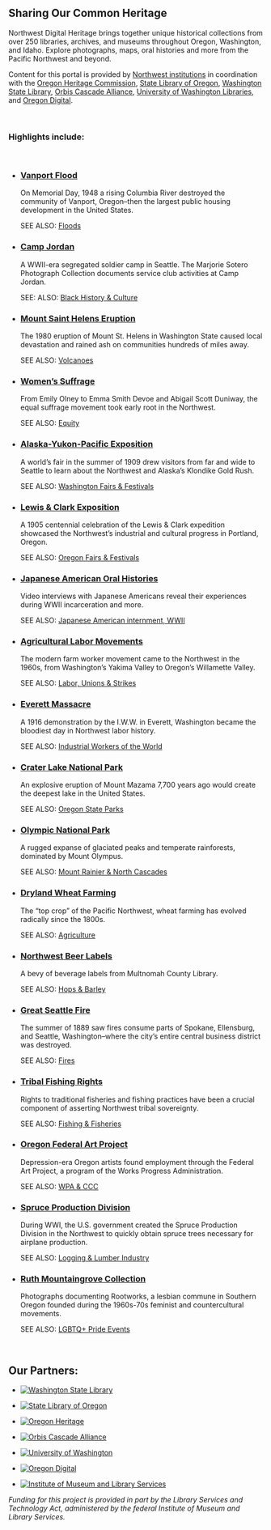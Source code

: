## Sharing Our Common Heritage

Northwest Digital Heritage brings together unique historical collections from over 250 libraries, archives, and museums throughout Oregon, Washington, and Idaho. Explore photographs, maps, oral histories and more from the Pacific Northwest and beyond.

Content for this portal is provided by [Northwest institutions](/browse-by-partner) in coordination with the [Oregon Heritage Commission](https://www.oregon.gov/oprd/oh/pages/default.aspx), [State Library of Oregon](https://www.oregon.gov/library/Pages/default.aspx), [Washington State Library](https://www.sos.wa.gov/library/), [Orbis Cascade Alliance](https://www.orbiscascade.org/), [University of Washington Libraries](https://www.lib.washington.edu), and [Oregon Digital](https://oregondigital.org/catalog?).

<br>

### Highlights include:

<br>

- ### [Vanport Flood](/search?q=vanport+flood)

  On Memorial Day, 1948 a rising Columbia River destroyed the community of Vanport, Oregon–then the largest public housing development in the United States.

  SEE ALSO: [Floods](/search?q=flood*)

- ### [Camp Jordan](</search?q=%22Camp+George+Jordan+(Seattle%2C+Wash.)%22+OR+%22Camp+Jordan%22>)

  A WWII-era segregated soldier camp in Seattle. The Marjorie Sotero Photograph Collection documents service club activities at Camp Jordan.

  SEE: ALSO: [Black History & Culture](/search?q=black+AND+culture+OR+African+AND+American*)

- ### [Mount Saint Helens Eruption](/search?q=helens+AND+eruption&sort_by=created&sort_order=desc)

  The 1980 eruption of Mount St. Helens in Washington State caused local devastation and rained ash on communities hundreds of miles away.

  SEE ALSO: [Volcanoes](/search?q=volcan*)

- ### [Women’s Suffrage](/search?q=women*+AND+suffrag*)

  From Emily Olney to Emma Smith Devoe and Abigail Scott Duniway, the equal suffrage movement took early root in the Northwest.

  SEE ALSO: [Equity](/search?q=equity)

- ### [Alaska-Yukon-Pacific Exposition](/search?q=%22alaska-yukon-pacific%22+OR+AYPE+OR+%22alaska%20yukon%20pacific%22)

  A world’s fair in the summer of 1909 drew visitors from far and wide to Seattle to learn about the Northwest and Alaska’s Klondike Gold Rush.

  SEE ALSO: [Washington Fairs & Festivals](/search?q=fair*+OR+festival+AND+washington)

- ### [Lewis & Clark Exposition](/search?q=%22lewis+and+clark+exposition%22)

  A 1905 centennial celebration of the Lewis & Clark expedition showcased the Northwest’s industrial and cultural progress in Portland, Oregon.

  SEE ALSO: [Oregon Fairs & Festivals](/search?q=fair*+OR+festival+AND+Oregon)

- ### [Japanese American Oral Histories](/search?type="moving+image"&provider="Densho")

  Video interviews with Japanese Americans reveal their experiences during WWII incarceration and more.

  SEE ALSO: [Japanese American internment, WWII](/search?q=japan*+AND+internment+OR+incarceration)

- ### [Agricultural Labor Movements](/search?q=%22valley+migrant+league%22+OR+%22farm+labor%22+OR+%22agricultural+labor%22)

  The modern farm worker movement came to the Northwest in the 1960s, from Washington’s Yakima Valley to Oregon’s Willamette Valley.

  SEE ALSO: [Labor, Unions & Strikes](/search?q=labor+AND+union+OR+strike+OR+movement)

- ### [Everett Massacre](/search?q=everett+massacre)

  A 1916 demonstration by the I.W.W. in Everett, Washington became the bloodiest day in Northwest labor history.

  SEE ALSO: [Industrial Workers of the World](/search?q=I.W.W.+OR+IWW+OR+%22Industrial+Workers+of+the+World%22&sort_by=created&sort_order=desc)

- ### [Crater Lake National Park](/search?q=crater+lake)

  An explosive eruption of Mount Mazama 7,700 years ago would create the deepest lake in the United States.

  SEE ALSO: [Oregon State Parks](/search?q=%22state+park*%22+Oregon)

- ### [Olympic National Park](/search?q=olympic+national+park)

  A rugged expanse of glaciated peaks and temperate rainforests, dominated by Mount Olympus.

  SEE ALSO: [Mount Rainier & North Cascades](/search?q=%22national+park%22+AND+%22north+cascades%22+OR+%22mount+rainier%22)

- ### [Dryland Wheat Farming](/search?q=wheat)

  The “top crop” of the Pacific Northwest, wheat farming has evolved radically since the 1800s.

  SEE ALSO: [Agriculture](/search?q=agricultur*)

- ### [Northwest Beer Labels](/search?q=beer+labels)

  A bevy of beverage labels from Multnomah County Library.

  SEE ALSO: [Hops & Barley](/search?q=hop+OR+barley)

- ### [Great Seattle Fire](/search?q=%22great+fire%22+AND+seattle)

  The summer of 1889 saw fires consume parts of Spokane, Ellensburg, and Seattle, Washington–where the city’s entire central business district was destroyed.

  SEE ALSO: [Fires](/search?q=fires)

- ### [Tribal Fishing Rights](/search?q=boldt%20OR%20sovereignty%20OR%20tribe%20OR%20tribal%20OR%20indigenous%20OR%20indian%20AND%20fishing)

  Rights to traditional fisheries and fishing practices have been a crucial component of asserting Northwest tribal sovereignty.

  SEE ALSO: [Fishing & Fisheries](/search?q=fishing+OR+fishery+OR+fisheries+OR+salmon)

- ### [Oregon Federal Art Project](/search?q=%22oregon+art+project%22)

  Depression-era Oregon artists found employment through the Federal Art Project, a program of the Works Progress Administration.

  SEE ALSO: [WPA & CCC](/search?q=WPA+OR+%22Works+Progress+Administration%22+OR+CCC+OR+C.C.C.+OR+%22Civilian+Conservation+Corps%22+OR+%22oregon+art+project%22)

- ### [Spruce Production Division](/search?q=spruce+division)

  During WWI, the U.S. government created the Spruce Production Division in the Northwest to quickly obtain spruce trees necessary for airplane production.

  SEE ALSO: [Logging & Lumber Industry](/search?q=logg*+OR+"lumber")

- ### [Ruth Mountaingrove Collection](/search?q=ruth+mountaingrove)

  Photographs documenting Rootworks, a lesbian commune in Southern Oregon founded during the 1960s-70s feminist and countercultural movements.

  SEE ALSO: [LGBTQ+ Pride Events](/search?q="pride+parade"+OR+"pride+march"+OR+"pride+event"+OR+"pride+center"+OR+"gay+rights"+OR+lesb*)

<br>

## Our Partners:

- [![Washington State Library](/static/local/nwdh/washington-state.png)](https://www.sos.wa.gov/library/)

- [![State Library of Oregon](/static/local/nwdh/state-library.jpg)](https://www.oregon.gov/library/Pages/default.aspx)

- [![Oregon Heritage](/static/local/nwdh/oregon-heritage.png)](https://www.oregon.gov/oprd/OH/Pages/default.aspx)

- [![Orbis Cascade Alliance](/static/local/nwdh/alliance.png)](https://www.orbiscascade.org/)

- [![University of Washington](/static/local/nwdh/uwashington.png)](https://www.washington.edu/)

- [![Oregon Digital](/static/local/nwdh/oregon-digital.png)](https://oregondigital.org/)

- [![Institute of Museum and Library Services](/static/local/nwdh/imls.png)](https://www.imls.gov/)

_Funding for this project is provided in part by the Library Services and Technology Act, administered by the federal Institute of Museum and Library Services._
